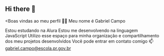 ## Hi there 👋

<Boas vindas ao meu perfil 💙💙
Meu nome é Gabriel Campo

Estou estudando na Alura
Estou me desenvolvendo na linguagem JavaScript
Utilizo esse espaço para minha organização e compartilhamento dos meu projetos desenvolvidos
Você pode entrar em contato comigo 📫
gabriel.campo@escola.pr.gov.br



